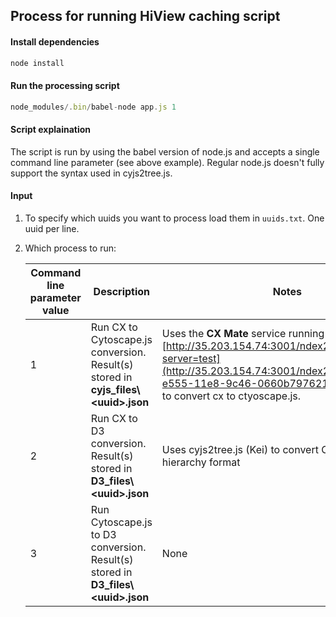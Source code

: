 ## Process for running HiView caching script

#### Install dependencies
```javascript
node install
```

#### Run the processing script
```javascript
node_modules/.bin/babel-node app.js 1
```

#### Script explaination

The script is run by using the babel version of node.js and accepts a single command line parameter (see above example). Regular node.js doesn't fully support the syntax used in cyjs2tree.js.


#### Input
1. To specify which uuids you want to process load them in `uuids.txt`.  One uuid per line.


2. Which process to run:

    |Command line parameter value   |Description   |Notes   |
    |---|---|---|
    | 1  | Run CX to Cytoscape.js conversion.  Result(s) stored in **cyjs_files\\\<uuid\>.json** |Uses the **CX Mate** service running at [http://35.203.154.74:3001/ndex2cyjs/uuid/?server=test](http://35.203.154.74:3001/ndex2cyjs/'7b070b40-e555-11e8-9c46-0660b7976219/?server=test) to convert cx to ctyoscape.js.|
    | 2  | Run CX to D3 conversion. Result(s) stored in **D3_files\\\<uuid\>.json**  |Uses cyjs2tree.js (Kei) to convert CX to the d3-hierarchy format|
    | 3  | Run Cytoscape.js to D3 conversion. Result(s) stored in **D3_files\\\<uuid\>.json**  |None|




